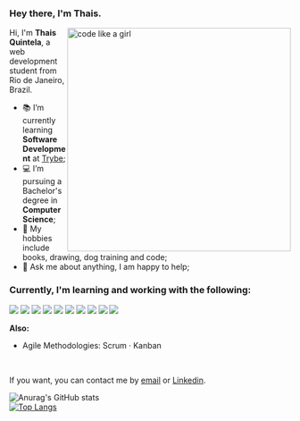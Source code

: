 
### Hey there, I'm Thais.

<img align="right" src="https://user-images.githubusercontent.com/69700012/110639960-1191b400-818f-11eb-92ea-ab261da5990a.png" alt="code like a girl" width="400" />

Hi, I'm **Thais Quintela**, a web development student from Rio de Janeiro, Brazil.

- 📚 I’m currently learning **Software Development** at [Trybe](https://www.betrybe.com/);
- 💻 I’m pursuing a Bachelor's degree in **Computer Science**;
- 🎨 My hobbies include books, drawing, dog training and code;
- 💬 Ask me about anything, I am happy to help;

### Currently, I'm learning and working with the following:

<img src="https://badges.aleen42.com/src/react-router.svg" /> <img src="https://badges.aleen42.com/src/jest_1.svg" /> <img src="https://badges.aleen42.com/src/redux.svg" />  <img src="https://badges.aleen42.com/src/eslint.svg" /> <img src="https://badges.aleen42.com/src/python.svg" /> <img src="https://badges.aleen42.com/src/visual_studio_code.svg" /> <img src="https://badges.aleen42.com/src/react.svg" />  <img src="https://badges.aleen42.com/src/node.svg" /> <img src="https://badges.aleen42.com/src/javascript.svg" /> <img src="https://badges.aleen42.com/src/java.svg" />

**Also:**
- Agile Methodologies: Scrum · Kanban

<br />

If you want, you can contact me by [email](thais.s.quintela@gmail.com) or [Linkedin](https://www.linkedin.com/in/thais-quintela/).

![Anurag's GitHub stats](https://github-readme-stats.vercel.app/api?username=ThaisQuintela&show_icons=true&theme=chartreuse-dark)
<br />
[![Top Langs](https://github-readme-stats.vercel.app/api/top-langs/?username=ThaisQuintela&theme=chartreuse-dark&layout=compact)](https://github.com/anuraghazra/github-readme-stats)
